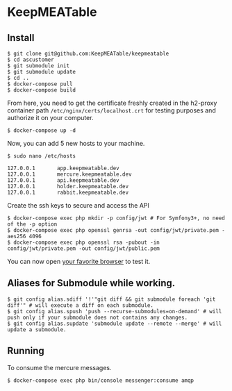 # KeepMEATable

## Install

```shell
$ git clone git@github.com:KeepMEATable/keepmeatable
$ cd ascustomer
$ git submodule init
$ git submodule update
$ cd ..
$ docker-compose pull
$ docker-compose build
```

From here, you need to get the certificate freshly created in the h2-proxy container path `/etc/nginx/certs/localhost.crt` for testing purposes and authorize it on your computer.

```shell
$ docker-compose up -d
```

Now, you can add 5 new hosts to your machine.

```shell
$ sudo nano /etc/hosts
```

```shell
127.0.0.1       app.keepmeatable.dev
127.0.0.1       mercure.keepmeatable.dev
127.0.0.1       api.keepmeatable.dev
127.0.0.1       holder.keepmeatable.dev
127.0.0.1       rabbit.keepmeatable.dev
```

Create the ssh keys to secure and access the API

```shell
$ docker-compose exec php mkdir -p config/jwt # For Symfony3+, no need of the -p option
$ docker-compose exec php openssl genrsa -out config/jwt/private.pem -aes256 4096
$ docker-compose exec php openssl rsa -pubout -in config/jwt/private.pem -out config/jwt/public.pem
```

You can now open [your favorite browser](https://app.keepmeatable.dev) to test it.

## Aliases for Submodule while working.

```shell
$ git config alias.sdiff '!'"git diff && git submodule foreach 'git diff'" # will execute a diff on each submodule.
$ git config alias.spush 'push --recurse-submodules=on-demand' # will push only if your submodule does not contains any changes.
$ git config alias.supdate 'submodule update --remote --merge' # will update a submodule.
```

## Running

To consume the mercure messages.

```shell
$ docker-compose exec php bin/console messenger:consume amqp
```
